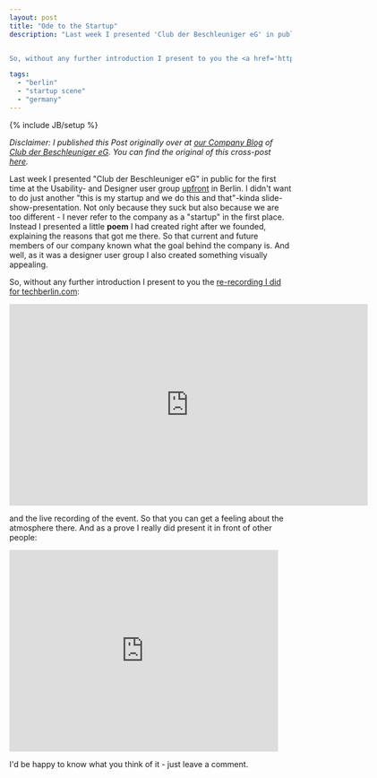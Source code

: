 ```yaml
---
layout: post
title: "Ode to the Startup"
description: "Last week I presented 'Club der Beschleuniger eG' in public for the first time at the Usability- and Designer user group <a href='http://up.front.ug/'>upfront</a>&nbsp;in Berlin. I didn't want to do just another 'this is my startup and we do this and that'-kinda slide-show-presentation. Not only because they suck but also because we are too different - I never refer to the company as a 'startup' in the first place. Instead I presented a little <b>poem</b> I had created right after we founded, explaining the reasons that got me there. So that current and future members of our company known what the goal behind the company is. And well, as it was a designer user group I also created something visually appealing.


So, without any further introduction I present to you the <a href='http://www.techberlin.com/post/11605973919/ode-to-startups-its-poetry-time-above-a-poem'>re-recording I did for techberlin.com</a>..."

tags:
  - "berlin"
  - "startup scene"
  - "germany"
---
```

{% include JB/setup %}

_Disclaimer: I published this Post originally over at [our Company Blog](http://blog.dieBeschleuniger.de) of [Club der Beschleuniger eG](http://www.dieBeschleuniger.de). You can find the original of this cross-post [here](http://blog.diebeschleuniger.de/2011/10/ode-to-startup.html)._

Last week I presented "Club der Beschleuniger eG" in public for the first time at the Usability- and Designer user group <a href="http://up.front.ug/">upfront</a>&nbsp;in Berlin. I didn't want to do just another "this is my startup and we do this and that"-kinda slide-show-presentation. Not only because they suck but also because we are too different - I never refer to the company as a "startup" in the first place. Instead I presented a little <b>poem</b> I had created right after we founded, explaining the reasons that got me there. So that current and future members of our company known what the goal behind the company is. And well, as it was a designer user group I also created something visually appealing.


So, without any further introduction I present to you the <a href="http://www.techberlin.com/post/11605973919/ode-to-startups-its-poetry-time-above-a-poem">re-recording I did for techberlin.com</a>:

<iframe allowfullscreen="allowfullscreen" frameborder="0" height="360" src="http://www.youtube.com/embed/9L0pSN-qY9k?wmode=opaque" width="640">&nbsp;</iframe>


and the live recording of the event. So that you can get a feeling about the atmosphere there. And as a prove I really did present it in front of other people:

<iframe allowfullscreen="allowfullscrenn" frameborder="0" height="360" src="http://www.youtube.com/embed/Lahbl9gB93k?wmode=opaque" width="480">&nbsp;</iframe>

I'd be happy to know what you think of it - just leave a comment.
